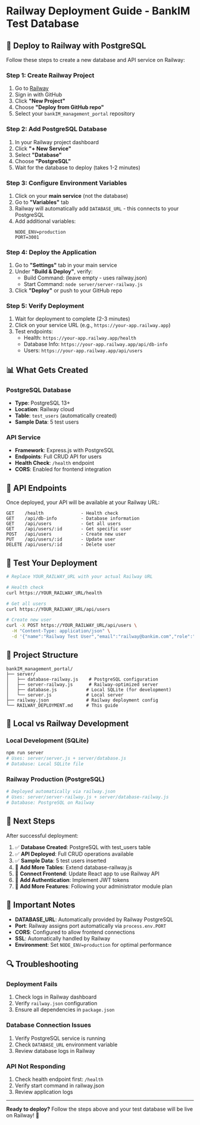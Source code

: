 # Railway Deployment Guide - BankIM Test Database

## 🚀 Deploy to Railway with PostgreSQL

Follow these steps to create a new database and API service on Railway:

### Step 1: Create Railway Project

1. Go to [Railway](https://railway.app)
2. Sign in with GitHub
3. Click **"New Project"**
4. Choose **"Deploy from GitHub repo"**
5. Select your `bankIM_management_portal` repository

### Step 2: Add PostgreSQL Database

1. In your Railway project dashboard
2. Click **"+ New Service"**
3. Select **"Database"**
4. Choose **"PostgreSQL"**
5. Wait for the database to deploy (takes 1-2 minutes)

### Step 3: Configure Environment Variables

1. Click on your **main service** (not the database)
2. Go to **"Variables"** tab
3. Railway will automatically add `DATABASE_URL` - this connects to your PostgreSQL
4. Add additional variables:
   ```
   NODE_ENV=production
   PORT=3001
   ```

### Step 4: Deploy the Application

1. Go to **"Settings"** tab in your main service
2. Under **"Build & Deploy"**, verify:
   - Build Command: (leave empty - uses railway.json)
   - Start Command: `node server/server-railway.js`
3. Click **"Deploy"** or push to your GitHub repo

### Step 5: Verify Deployment

1. Wait for deployment to complete (2-3 minutes)
2. Click on your service URL (e.g., `https://your-app.railway.app`)
3. Test endpoints:
   - Health: `https://your-app.railway.app/health`
   - Database Info: `https://your-app.railway.app/api/db-info`
   - Users: `https://your-app.railway.app/api/users`

## 📊 What Gets Created

### PostgreSQL Database
- **Type**: PostgreSQL 13+
- **Location**: Railway cloud
- **Table**: `test_users` (automatically created)
- **Sample Data**: 5 test users

### API Service
- **Framework**: Express.js with PostgreSQL
- **Endpoints**: Full CRUD API for users
- **Health Check**: `/health` endpoint
- **CORS**: Enabled for frontend integration

## 🔗 API Endpoints

Once deployed, your API will be available at your Railway URL:

```
GET    /health              - Health check
GET    /api/db-info         - Database information
GET    /api/users           - Get all users
GET    /api/users/:id       - Get specific user
POST   /api/users           - Create new user
PUT    /api/users/:id       - Update user
DELETE /api/users/:id       - Delete user
```

## 🧪 Test Your Deployment

```bash
# Replace YOUR_RAILWAY_URL with your actual Railway URL

# Health check
curl https://YOUR_RAILWAY_URL/health

# Get all users
curl https://YOUR_RAILWAY_URL/api/users

# Create new user
curl -X POST https://YOUR_RAILWAY_URL/api/users \
  -H "Content-Type: application/json" \
  -d '{"name":"Railway Test User","email":"railway@bankim.com","role":"user","status":"active"}'
```

## 📁 Project Structure

```
bankIM_management_portal/
├── server/
│   ├── database-railway.js    # PostgreSQL configuration
│   ├── server-railway.js      # Railway-optimized server
│   ├── database.js           # Local SQLite (for development)
│   └── server.js             # Local server
├── railway.json              # Railway deployment config
└── RAILWAY_DEPLOYMENT.md     # This guide
```

## 🔧 Local vs Railway Development

### Local Development (SQLite)
```bash
npm run server
# Uses: server/server.js + server/database.js
# Database: Local SQLite file
```

### Railway Production (PostgreSQL)
```bash
# Deployed automatically via railway.json
# Uses: server/server-railway.js + server/database-railway.js
# Database: PostgreSQL on Railway
```

## 🎯 Next Steps

After successful deployment:

1. ✅ **Database Created**: PostgreSQL with test_users table
2. ✅ **API Deployed**: Full CRUD operations available
3. ✅ **Sample Data**: 5 test users inserted
4. 🔄 **Add More Tables**: Extend database-railway.js
5. 🔄 **Connect Frontend**: Update React app to use Railway API
6. 🔄 **Add Authentication**: Implement JWT tokens
7. 🔄 **Add More Features**: Following your administrator module plan

## 🚨 Important Notes

- **DATABASE_URL**: Automatically provided by Railway PostgreSQL
- **Port**: Railway assigns port automatically via `process.env.PORT`
- **CORS**: Configured to allow frontend connections
- **SSL**: Automatically handled by Railway
- **Environment**: Set `NODE_ENV=production` for optimal performance

## 🔍 Troubleshooting

### Deployment Fails
1. Check logs in Railway dashboard
2. Verify `railway.json` configuration
3. Ensure all dependencies in `package.json`

### Database Connection Issues
1. Verify PostgreSQL service is running
2. Check `DATABASE_URL` environment variable
3. Review database logs in Railway

### API Not Responding
1. Check health endpoint first: `/health`
2. Verify start command in railway.json
3. Review application logs

---

**Ready to deploy?** Follow the steps above and your test database will be live on Railway! 🚀 